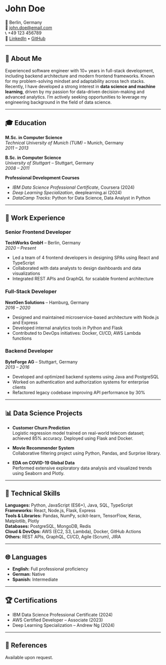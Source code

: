 # John Doe

📍 Berlin, Germany  
📧 john.doe@email.com  
📞 +49 123 456789  
🔗 [LinkedIn](https://linkedin.com/in/johndoe) • [GitHub](https://github.com/johndoe5629)

---

## 🧠 About Me

Experienced software engineer with 10+ years in full-stack development, including backend architecture and modern frontend frameworks. Known for my problem-solving mindset and adaptability across tech stacks. Recently, I have developed a strong interest in **data science and machine learning**, driven by my passion for data-driven decision-making and advanced analytics. I’m actively seeking opportunities to leverage my engineering background in the field of data science.

---

## 🎓 Education

**M.Sc. in Computer Science**  
*Technical University of Munich (TUM)* – Munich, Germany  
_2011 – 2013_

**B.Sc. in Computer Science**  
*University of Stuttgart* – Stuttgart, Germany  
_2008 – 2011_

**Professional Development Courses**  
- *IBM Data Science Professional Certificate*, Coursera (2024)  
- *Deep Learning Specialization*, deeplearning.ai (2024)  
- *DataCamp Tracks*: Python for Data Science, Data Analyst in Python  

---

## 💼 Work Experience

### **Senior Frontend Developer**  
**TechWorks GmbH** – Berlin, Germany  
*2020 – Present*  
- Led a team of 4 frontend developers in designing SPAs using React and TypeScript  
- Collaborated with data analysts to design dashboards and data visualizations  
- Integrated REST APIs and GraphQL for scalable frontend architecture  

### **Full-Stack Developer**  
**NextGen Solutions** – Hamburg, Germany  
*2016 – 2020*  
- Designed and maintained microservice-based architecture with Node.js and Express  
- Developed internal analytics tools in Python and Flask  
- Contributed to DevOps initiatives: Docker, CI/CD, AWS Lambda functions  

### **Backend Developer**  
**ByteForge AG** – Stuttgart, Germany  
*2013 – 2016*  
- Developed and optimized backend systems using Java and PostgreSQL  
- Worked on authentication and authorization systems for enterprise clients  
- Refactored legacy codebase improving API performance by 30%  

---

## 📊 Data Science Projects

- **Customer Churn Prediction**  
  Logistic regression model trained on real-world telecom dataset; achieved 85% accuracy. Deployed using Flask and Docker.

- **Movie Recommender System**  
  Collaborative filtering project using Python, Pandas, and Surprise library.

- **EDA on COVID-19 Global Data**  
  Performed extensive exploratory data analysis and visualized trends using Seaborn and Plotly.

---

## 🧰 Technical Skills

**Languages:** Python, JavaScript (ES6+), Java, SQL, TypeScript  
**Frameworks:** React, Node.js, Flask, Express  
**Tools & Libraries:** Pandas, NumPy, scikit-learn, TensorFlow, Keras, Matplotlib, Plotly  
**Databases:** PostgreSQL, MongoDB, Redis  
**Cloud & DevOps:** AWS (EC2, S3, Lambda), Docker, GitHub Actions  
**Others:** REST APIs, GraphQL, CI/CD, Agile (Scrum), JIRA

---

## 🌐 Languages

- **English:** Full professional proficiency  
- **German:** Native  
- **Spanish:** Intermediate  

---

## 🏆 Certifications

- IBM Data Science Professional Certificate (2024)  
- AWS Certified Developer – Associate (2023)  
- Deep Learning Specialization – Andrew Ng (2024)  

---

## 🤝 References

Available upon request.
